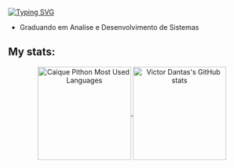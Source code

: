 [![Typing SVG](https://readme-typing-svg.demolab.com?font=Fira+Code&weight=900&size=30&pause=1000&color=32CD32&width=435&lines=Caique+Pithon)](https://git.io/typing-svg)

- Graduando em Analise e Desenvolvimento de Sistemas 
<!-- - Estagiando na Íntegra Manutenção e Intalação de Equipamentos de Segurança -->
<!-- ![Anurag's GitHub stats](https://github-readme-stats.vercel.app/api?username=CaiquePithon&show_icons=true&theme=merko) -->

<h2>
My stats:
</h2>

<a href="https://github.com/victor-vd">
<center>
    <img align="center" style="height: 190px;" alt="Caique Pithon Most Used Languages" src="https://github-readme-stats.vercel.app/api/top-langs/?username=CaiquePithon&layout=compact&show_icons=true&bg_color=00000000&theme=vision-friendly-dark&title_color=32CD32&icon_color=7438b7">
    <img align="center" style="height: 190px;" alt="Victor Dantas's GitHub stats" src="https://github-readme-stats.vercel.app/api?username=CaiquePithon&show_icons=true&bg_color=00000000&theme=vision-friendly-dark&title_color=32CD32&icon_color=7438b7">
</center>
</a>
</center>

